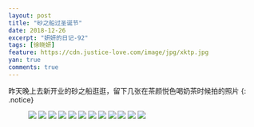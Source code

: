 ```yaml
---
layout: post
title: "砂之船过圣诞节"
date: 2018-12-26
excerpt: "妍妍的日记-92"
tags: [徐晓妍]
feature: https://cdn.justice-love.com/image/jpg/xktp.jpg
yan: true
comments: true
---
```

昨天晚上去新开业的砂之船逛逛，留下几张在茶颜悦色喝奶茶时候拍的照片
{: .notice}
<figure>
    <img src="{{ site.staticUrl }}/yanyan/image/shazhichuanshengdan1.jpg" />
    <img src="{{ site.staticUrl }}/yanyan/image/shazhichuanshengdan2.jpg" />
    <img src="{{ site.staticUrl }}/yanyan/image/shazhichuanshengdan3.jpg" />
    <img src="{{ site.staticUrl }}/yanyan/image/shazhichuanshengdan4.jpg" />
    <img src="{{ site.staticUrl }}/yanyan/image/shazhichuanshengdan5.jpg" />
    <img src="{{ site.staticUrl }}/yanyan/image/shazhichuanshengdan6.jpg" />
    <img src="{{ site.staticUrl }}/yanyan/image/shazhichuanshengdan7.jpg" />
    <img src="{{ site.staticUrl }}/yanyan/image/shazhichuanshengdan8.jpg" />
    <img src="{{ site.staticUrl }}/yanyan/image/shazhichuanshengdan10.jpg" />
    <img src="{{ site.staticUrl }}/yanyan/image/shazhichuanshengdan11.jpg" />
    <img src="{{ site.staticUrl }}/yanyan/image/shazhichuanshengdan13.jpg" />
    <img src="{{ site.staticUrl }}/yanyan/image/shazhichuanshengdan9.jpg" />
</figure>
